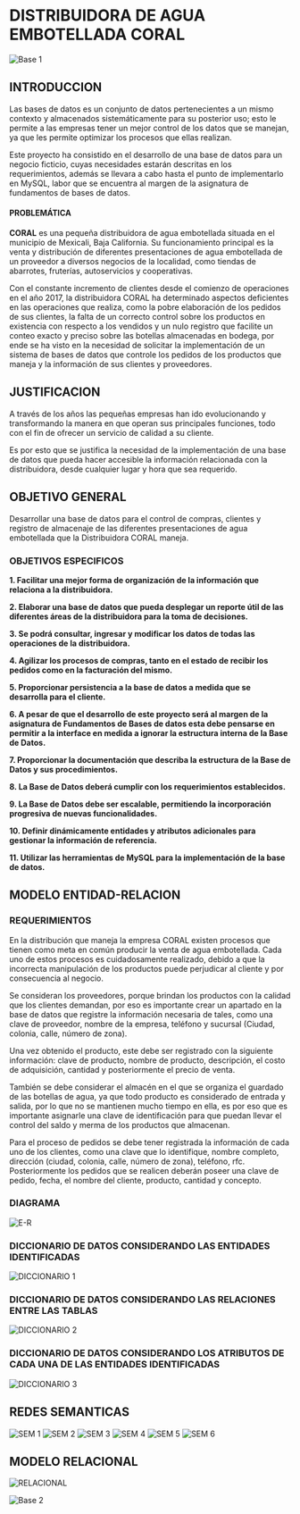 # DISTRIBUIDORA DE AGUA EMBOTELLADA CORAL

![Base 1](https://github.com/GilbertoGarcia/Distribuidora-Agua-Embotellada-Coral/blob/master/Material%20Visual/Cabecera%201.png)

## INTRODUCCION

Las bases de datos es un conjunto de datos pertenecientes a un mismo contexto y almacenados sistemáticamente para su posterior uso; esto le permite a las empresas tener un mejor control de los datos que se manejan, ya que les permite optimizar los procesos que ellas realizan. 

Este proyecto ha consistido en el desarrollo de una base de datos para un negocio ficticio, cuyas necesidades estarán descritas en los requerimientos, además se llevara a cabo hasta el punto de implementarlo en MySQL, labor que se encuentra al margen de la asignatura de fundamentos de bases de datos.

#### PROBLEMÁTICA

**CORAL** es una pequeña distribuidora de agua embotellada situada en el municipio de Mexicali, Baja California. Su funcionamiento principal es la venta y distribución de diferentes presentaciones de agua embotellada de un proveedor a diversos negocios de la localidad, como tiendas de abarrotes, fruterías, autoservicios y cooperativas. 

Con el constante incremento de clientes desde el comienzo de operaciones en el año 2017, la distribuidora CORAL ha determinado aspectos deficientes en las operaciones que realiza, como la pobre elaboración  de los pedidos de sus clientes, la falta de un correcto control sobre los productos en existencia con respecto a los vendidos y un nulo registro que facilite un conteo exacto y preciso sobre las botellas almacenadas en bodega, por ende se ha visto en la necesidad de solicitar la implementación de un sistema de bases de datos que controle los pedidos de los productos que maneja y la información de sus clientes y proveedores.

## JUSTIFICACION

A través de los años las pequeñas empresas han ido evolucionando y transformando la manera en que operan sus principales funciones, todo con el fin de ofrecer un servicio de calidad a su cliente. 

Es por esto que se justifica la necesidad de la implementación de una base de datos que pueda hacer accesible la información relacionada con la distribuidora, desde cualquier lugar y hora que sea requerido.

## OBJETIVO GENERAL

Desarrollar una base de datos para el control de compras, clientes y registro de almacenaje de las diferentes presentaciones de agua embotellada que la Distribuidora CORAL maneja.

### OBJETIVOS ESPECIFICOS

**1.	Facilitar una mejor forma de organización de la información que relaciona a la distribuidora.**

**2.	Elaborar una base de datos que pueda desplegar un reporte útil de las diferentes áreas de la distribuidora para la toma de decisiones.**

**3.	Se podrá consultar, ingresar y modificar los datos de todas las operaciones de la distribuidora.**

**4.	Agilizar los procesos de compras, tanto en el estado de recibir los pedidos como en la facturación del mismo.**

**5.	Proporcionar persistencia a la base de datos a medida que se desarrolla para el cliente.**

**6.	A pesar de que el desarrollo de este proyecto será al margen de la asignatura de Fundamentos de Bases de datos esta debe pensarse en permitir a la interface en medida a ignorar la estructura interna de la Base de Datos.**

**7.	Proporcionar la documentación que describa la estructura de la Base de Datos y sus procedimientos.**

**8.	La Base de Datos deberá cumplir con los requerimientos establecidos.**

**9.	La Base de Datos debe ser escalable, permitiendo la incorporación progresiva de nuevas funcionalidades.**

**10.	Definir dinámicamente entidades y atributos adicionales para gestionar la información de referencia.**

**11.	Utilizar las herramientas de MySQL para la implementación de la base de datos.**

## MODELO ENTIDAD-RELACION

### REQUERIMIENTOS

En la distribución que maneja la empresa CORAL existen procesos que tienen como meta en común producir la venta de agua embotellada. Cada uno de estos procesos es cuidadosamente realizado, debido a que la incorrecta manipulación de los productos puede perjudicar al cliente y por consecuencia al negocio.

Se consideran los proveedores, porque brindan los productos con la calidad que los clientes demandan, por eso es importante crear un apartado en la base de datos que registre la información necesaria de tales, como una clave de proveedor, nombre de la empresa, teléfono y sucursal (Ciudad, colonia, calle, número de zona).

Una vez obtenido el producto, este debe ser registrado con la siguiente información: clave de producto, nombre de producto, descripción, el costo de adquisición, cantidad y posteriormente el precio de venta. 

También se debe considerar el almacén en el que se organiza el guardado de las botellas de agua, ya que todo producto es considerado de entrada y salida, por lo que no se mantienen mucho tiempo en ella, es por eso que es importante asignarle una clave de identificación para que puedan llevar el control del saldo y merma de los productos que almacenan.

Para el proceso de pedidos se debe tener registrada la información de cada uno de los clientes, como una clave que lo identifique, nombre completo, dirección (ciudad, colonia, calle, número de zona), teléfono, rfc. Posteriormente los pedidos que se realicen deberán poseer una clave de pedido, fecha, el nombre del cliente, producto, cantidad y concepto. 

### DIAGRAMA
![E-R](https://github.com/GilbertoGarcia/Distribuidora-Agua-Embotellada-Coral/blob/master/Material%20Visual/Modelo%20Entidad%20Relacion.png)

### DICCIONARIO DE DATOS CONSIDERANDO LAS ENTIDADES IDENTIFICADAS
![DICCIONARIO 1](https://github.com/GilbertoGarcia/Distribuidora-de-Agua-Embotellada-Coral/blob/master/Diccionario%201%20-%20Entidades.png)

### DICCIONARIO DE DATOS CONSIDERANDO LAS RELACIONES ENTRE LAS TABLAS
![DICCIONARIO 2](https://github.com/GilbertoGarcia/Distribuidora-de-Agua-Embotellada-Coral/blob/master/Diccionario%202%20-%20Relaciones.png)

### DICCIONARIO DE DATOS CONSIDERANDO LOS ATRIBUTOS DE CADA UNA DE LAS ENTIDADES IDENTIFICADAS
![DICCIONARIO 3](https://github.com/GilbertoGarcia/Distribuidora-de-Agua-Embotellada-Coral/blob/master/Diccionario%203%20-%20Atributos.png)

## REDES SEMANTICAS

![SEM 1](https://github.com/GilbertoGarcia/Distribuidora-de-Agua-Embotellada-Coral/blob/master/Red%201.png)
![SEM 2](https://github.com/GilbertoGarcia/Distribuidora-de-Agua-Embotellada-Coral/blob/master/Red%202.png)
![SEM 3](https://github.com/GilbertoGarcia/Distribuidora-de-Agua-Embotellada-Coral/blob/master/Red%203.png)
![SEM 4](https://github.com/GilbertoGarcia/Distribuidora-de-Agua-Embotellada-Coral/blob/master/Red%204.png)
![SEM 5](https://github.com/GilbertoGarcia/Distribuidora-de-Agua-Embotellada-Coral/blob/master/Red%205.png)
![SEM 6](https://github.com/GilbertoGarcia/Distribuidora-de-Agua-Embotellada-Coral/blob/master/Red%206.png)

## MODELO RELACIONAL
![RELACIONAL](https://github.com/GilbertoGarcia/Distribuidora-de-Agua-Embotellada-Coral/blob/master/Modelo%20Relacional%201.png)

![Base 2](https://github.com/GilbertoGarcia/Distribuidora-Agua-Embotellada-Coral/blob/master/Material%20Visual/Cabecera%202.png)
